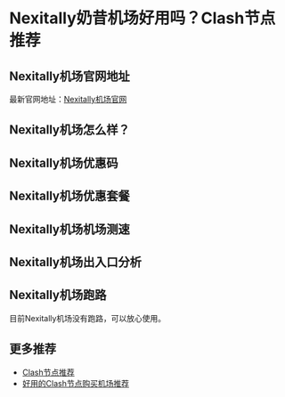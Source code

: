 # Nexitally奶昔机场好用吗？Clash节点推荐

## Nexitally机场官网地址
最新官网地址：[Nexitally机场官网](https://ct.affxc.com/nexitally/)

## Nexitally机场怎么样？


## Nexitally机场优惠码


## Nexitally机场优惠套餐


## Nexitally机场机场测速


## Nexitally机场出入口分析


## Nexitally机场跑路
目前Nexitally机场没有跑路，可以放心使用。

 ## 更多推荐
 - [Clash节点推荐](https://github.com/clashdownload/Clash)
 - [好用的Clash节点购买机场推荐](https://clash.top/node/?utm_source=github&utm_medium=clashdownload-details)
